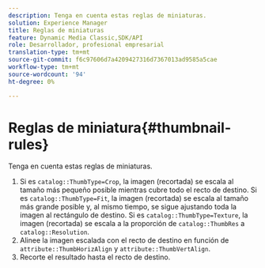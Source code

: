 ```yaml
---
description: Tenga en cuenta estas reglas de miniaturas.
solution: Experience Manager
title: Reglas de miniaturas
feature: Dynamic Media Classic,SDK/API
role: Desarrollador, profesional empresarial
translation-type: tm+mt
source-git-commit: f6c97606d7a4209427316d7367013ad9585a5cae
workflow-type: tm+mt
source-wordcount: '94'
ht-degree: 0%

---
```



# Reglas de miniatura{#thumbnail-rules}

Tenga en cuenta estas reglas de miniaturas.

1. Si es `catalog::ThumbType=Crop`, la imagen (recortada) se escala al tamaño más pequeño posible mientras cubre todo el recto de destino. Si es `catalog::ThumbType=Fit`, la imagen (recortada) se escala al tamaño más grande posible y, al mismo tiempo, se sigue ajustando toda la imagen al rectángulo de destino. Si es `catalog::ThumbType=Texture`, la imagen (recortada) se escala a la proporción de `catalog::ThumbRes` a `catalog::Resolution`.
1. Alinee la imagen escalada con el recto de destino en función de `attribute::ThumbHorizAlign` y `attribute::ThumbVertAlign`.
1. Recorte el resultado hasta el recto de destino.

